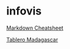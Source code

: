 # infovis
[Markdown Cheatsheet](https://github.com/adam-p/markdown-here/wiki/Markdown-Cheatsheet)

[Tablero Madagascar](https://fcirigliano.github.io/infovis/Dashboard%20Madagascar.html)


